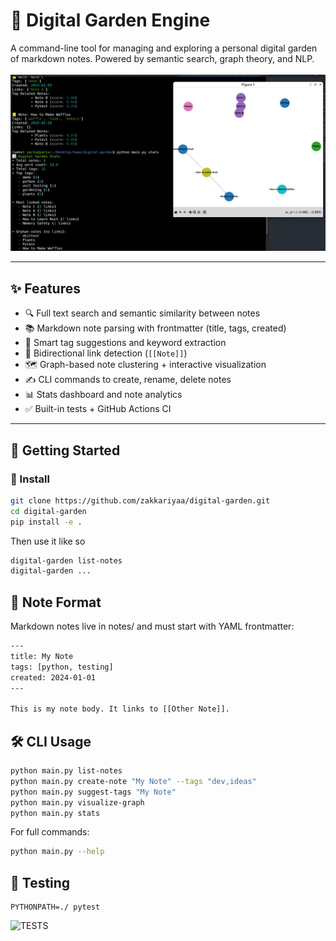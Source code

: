 # 🌱 Digital Garden Engine

A command-line tool for managing and exploring a personal digital garden of markdown notes. Powered by semantic search, graph theory, and NLP. <br /><br />
![screenshot](https://github.com/zakkariyaa/digital-garden/blob/main/digital-garden.png)

---

## ✨ Features

- 🔍 Full text search and semantic similarity between notes
- 📚 Markdown note parsing with frontmatter (title, tags, created)
- 🧠 Smart tag suggestions and keyword extraction
- 🔗 Bidirectional link detection (`[[Note]]`)
- 🗺 Graph-based note clustering + interactive visualization
- ✍️ CLI commands to create, rename, delete notes
- 📊 Stats dashboard and note analytics
- ✅ Built-in tests + GitHub Actions CI

---

## 🚀 Getting Started

### 🔧 Install

```bash
git clone https://github.com/zakkariyaa/digital-garden.git
cd digital-garden
pip install -e .
```

Then use it like so
```bash
digital-garden list-notes
digital-garden ...
```


## 📁 Note Format
Markdown notes live in notes/ and must start with YAML frontmatter:

```bash
---
title: My Note
tags: [python, testing]
created: 2024-01-01
---

This is my note body. It links to [[Other Note]].
```

## 🛠 CLI Usage
```bash
python main.py list-notes
python main.py create-note "My Note" --tags "dev,ideas"
python main.py suggest-tags "My Note"
python main.py visualize-graph
python main.py stats
```

For full commands:
```bash
python main.py --help
```

## 🧪 Testing
```
PYTHONPATH=./ pytest
```
![TESTS](https://github.com/zakkariyaa/digital-garden/actions/workflows/ci.yml/badge.svg)
